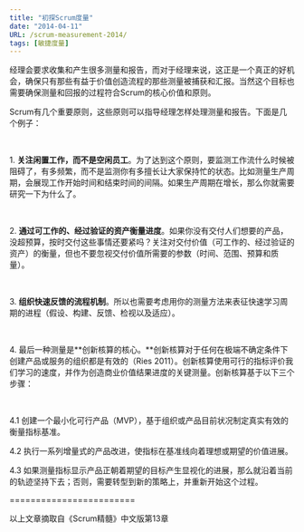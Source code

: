 ```yaml
---
title: "初探Scrum度量"
date: "2014-04-11"
URL: /scrum-measurement-2014/
tags: [敏捷度量]
---
```


经理会要求收集和产生很多测量和报告，而对于经理来说，这正是一个真正的好机会，确保只有那些有益于价值创造流程的那些测量被捕获和汇报。当然这个目标也需要确保测量和回报的过程符合Scrum的核心价值和原则。

Scrum有几个重要原则，这些原则可以指导经理怎样处理测量和报告。下面是几个例子：

 

1. **关注闲置工作，而不是空闲员工**。为了达到这个原则，要监测工作流什么时候被阻碍了，有多频繁，而不是监测你有多擅长让大家保持忙的状态。比如测量生产周期，会展现工作开始时间和结束时间的间隔。如果生产周期在增长，那么你就需要研究一下为什么了。

 

2. **通过可工作的、经过验证的资产衡量进度**。如果你没有交付人们想要的产品，没超预算，按时交付这些事情还要紧吗？关注对交付价值（可工作的、经过验证的资产）的衡量，但也不要忽视交付价值所需要的参数（时间、范围、预算和质量）。

 

3. **组织快速反馈的流程机制**。所以也需要考虑用你的测量方法来表征快速学习周期的进程（假设、构建、反馈、检视以及适应）。

 

4\. 最后一种测量是**创新核算的核心。**创新核算对于任何在极端不确定条件下创建产品或服务的组织都是有效的（Ries 2011）。创新核算使用可行的指标评价我们学习的速度，并作为创造商业价值结果进度的关键测量。创新核算基于以下三个步骤：

 

4.1 创建一个最小化可行产品（MVP），基于组织或产品目前状况制定真实有效的衡量指标基准。

4.2 执行一系列增量式的产品改进，使指标在基准线向着理想或期望的价值进展。

4.3 如果测量指标显示产品正朝着期望的目标产生显视化的进展，那么就沿着当前的轨迹坚持下去；否则，需要转型到新的策略上，并重新开始这个过程。

\========================

以上文章摘取自《Scrum精髓》中文版第13章
